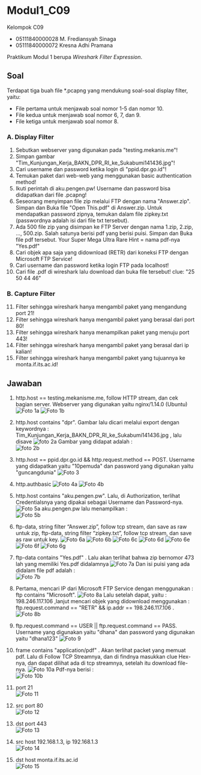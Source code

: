 # Modul1_C09
Kelompok C09
- 05111840000028  M. Frediansyah Sinaga
- 05111840000072  Kresna Adhi Pramana

Praktikum Modul 1 berupa *Wireshark Filter Expression*.


## Soal
Terdapat tiga buah file *.pcapng yang mendukung soal-soal display filter, yaitu:
- File pertama untuk menjawab soal nomor 1-5 dan nomor 10.
- File kedua untuk menjawab soal nomor 6, 7, dan 9.
- File ketiga untuk menjawab soal nomor 8.

### A. Display Filter
   1. Sebutkan webserver yang digunakan pada "testing.mekanis.me"!
   2. Simpan gambar "Tim_Kunjungan_Kerja_BAKN_DPR_RI_ke_Sukabumi141436.jpg"!
   3. Cari username dan password ketika login di "ppid.dpr.go.id"!
   4. Temukan paket dari web-web yang menggunakan basic authentication method!
   5. Ikuti perintah di aku.pengen.pw! Username dan password bisa didapatkan dari file .pcapng!
   6. Seseorang menyimpan file zip melalui FTP dengan nama "Answer.zip". Simpan dan Buka file "Open This.pdf" di Answer.zip. Untuk mendapatkan password zipnya, 
       temukan dalam file zipkey.txt (passwordnya adalah isi dari file txt tersebut).
   7. Ada 500 file zip yang disimpan ke FTP Server dengan nama 1.zip, 2.zip, ..., 500.zip. Salah satunya berisi pdf yang berisi puisi. Simpan dan Buka file pdf tersebut.
       Your Super Mega Ultra Rare Hint = nama pdf-nya "Yes.pdf"
   8. Cari objek apa saja yang didownload (RETR) dari koneksi FTP dengan Microsoft FTP Service!
   9. Cari username dan password ketika login FTP pada localhost!
   10. Cari file .pdf di wireshark lalu download dan buka file tersebut!
        clue: "25 50 44 46" 

### B. Capture Filter
   11. Filter sehingga wireshark hanya mengambil paket yang mengandung port 21!
   12. Filter sehingga wireshark hanya mengambil paket yang berasal dari port 80!
   13. Filter sehingga wireshark hanya menampilkan paket yang menuju port 443!
   14. Filter sehingga wireshark hanya mengambil paket yang berasal dari ip kalian!
   15. Filter sehingga wireshark hanya mengambil paket yang tujuannya ke monta.if.its.ac.id!


## Jawaban
   1. http.host == testing.mekanisme.me, follow HTTP stream, dan cek bagian server. Webserver yang digunakan yaitu nginx/1.14.0 (Ubuntu)
   ![Foto 1a](img/1a.PNG)
   ![Foto 1b](img/1b.PNG)
   
   2. http.host contains "dpr". Gambar lalu dicari melalui export dengan keywordnya : Tim_Kunjungan_Kerja_BAKN_DPR_RI_ke_Sukabumi141436.jpg , lalu disave
   ![foto 2a](img/2a.jpg)
   Gambar yang didapat adalah :  
   ![foto 2b](img/2b.jpg)
   
   3. http.host == ppid.dpr.go.id && http.request.method == POST. Username yang didapatkan yaitu "10pemuda" dan password yang digunakan yaitu "guncangdunia"
   ![Foto 3](img/3.PNG)
   
   4. http.authbasic
   ![Foto 4a](img/4a.PNG)
   ![Foto 4b](img/4b.PNG)
   
   5. http.host contains "aku.pengen.pw". Lalu, di Authorization, terlihat Credentialsnya yang dipakai sebagai Username dan Password-nya.
   ![Foto 5a](img/5a.jpg)
   aku.pengen.pw lalu menampilkan :  
   ![Foto 5b](img/5b.jpg)
   
   6. ftp-data, string filter “Answer.zip”, follow tcp stream, dan save as raw untuk zip, ftp-data, string filter “zipkey.txt”, follow tcp stream, dan save as raw untuk key.
   ![Foto 6a](img/6a.PNG)
   ![Foto 6b](img/6b.PNG)
   ![Foto 6c](img/6c.PNG)
   ![Foto 6d](img/6d.PNG)
   ![Foto 6e](img/6e.PNG)
   ![Foto 6f](img/6f.PNG)
   ![Foto 6g](img/6g.PNG)
   
   7. ftp-data contains "Yes.pdf" . Lalu akan terlihat bahwa zip bernomor 473 lah yang memiliki Yes.pdf didalamnya
   ![Foto 7a](img/7a.jpg)
   Dan isi puisi yang ada didalam file pdf adalah :  
   ![Foto 7b](img/7b.jpg)
   
   8. Pertama, mencari IP dari Microsoft FTP Service dengan menggunakan : ftp contains "Microsoft".
   ![Foto 8a](img/8a.jpg)
   Lalu setelah dapat, yaitu : 198.246.117.106 ,lanjut mencari objek yang didownload menggunakan : ftp.request.command == "RETR" && ip.addr == 198.246.117.106 .
   ![Foto 8b](img/8b.jpg)
   
   9. ftp.request.command == USER || ftp.request.command == PASS. Username yang digunakan yaitu "dhana" dan password yang digunakan yaitu "dhana123"
   ![Foto 9](img/9.PNG)
   
   10. frame contains "application/pdf" . Akan terlihat packet yang memuat pdf. Lalu di Follow TCP Streamnya, dan di findnya masukkan clue Hex-nya, dan dapat dilihat ada di tcp    streamnya, setelah itu download file-nya.
   ![Foto 10a](img/10a.jpg)
   Pdf-nya berisi :  
   ![Foto 10b](img/10b.jpg)
   
   11. port 21  
   ![Foto 11](img/11.PNG)
   
   12. src port 80  
   ![Foto 12](img/12.PNG)
   
   13. dst port 443  
   ![Foto 13](img/13.PNG)
   
   14. src host 192.168.1.3, ip 192.168.1.3  
   ![Foto 14](img/14.PNG)
   
   15. dst host monta.if.its.ac.id  
   ![Foto 15](img/15.PNG)
